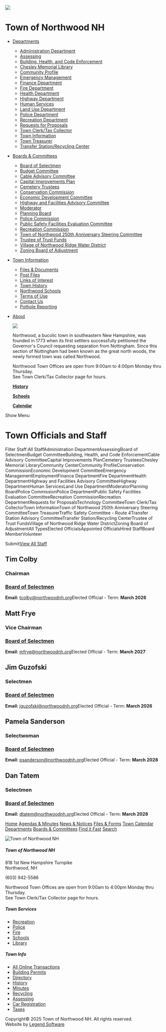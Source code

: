 ![ ](https://www.northwoodnh.org/assets/config/Northwood-Seal.png)

# Town of Northwood NH

- [Departments](https://www.northwoodnh.org/entity/types-1)
  
  - [Administration Department](https://www.northwoodnh.org/entity/Administration-Department-15)
  - [Assessing](https://www.northwoodnh.org/entity/Assessing-16)
  - [Building, Health, and Code Enforcement](https://www.northwoodnh.org/entity/Building-Health-and-Code-Enforcement-17)
  - [Chesley Memorial Library](https://www.northwoodnh.org/entity/Chesley-Memorial-Library-18)
  - [Community Profile](https://www.northwoodnh.org/entity/Community-Profile-45)
  - [Emergency Management](https://www.northwoodnh.org/entity/Emergency-Management-19)
  - [Finance Department](https://www.northwoodnh.org/entity/Finance-Department-20)
  - [Fire Department](https://www.northwoodnh.org/entity/Fire-Department-21)
  - [Health Department](https://www.northwoodnh.org/entity/Health-Department-33)
  - [Highway Department](https://www.northwoodnh.org/entity/Highway-Department-22)
  - [Human Services](https://www.northwoodnh.org/entity/Human-Services-23)
  - [Land Use Department](https://www.northwoodnh.org/entity/Land-Use-Department-26)
  - [Police Department](https://www.northwoodnh.org/entity/Police-Department-24)
  - [Recreation Department](https://www.northwoodnh.org/entity/Recreation-Department-25)
  - [Requests for Proposals](https://www.northwoodnh.org/entity/Requests-for-Proposals-38)
  - [Town Clerk/Tax Collector](https://www.northwoodnh.org/entity/Town-ClerkTax-Collector-28)
  - [Town Information](https://www.northwoodnh.org/entity/Town-Information-29)
  - [Town Treasurer](https://www.northwoodnh.org/entity/Town-Treasurer-32)
  - [Transfer Station/Recycling Center](https://www.northwoodnh.org/entity/Transfer-StationRecycling-Center-27)
- [Boards &amp; Committees](https://www.northwoodnh.org/entity/types-2-3-4)
  
  - [Board of Selectmen](https://www.northwoodnh.org/entity/Board-of-Selectmen-2)
  - [Budget Committee](https://www.northwoodnh.org/entity/Budget-Committee-3)
  - [Cable Advisory Committee](https://www.northwoodnh.org/entity/Cable-Advisory-Committee-4)
  - [Capital Improvements Plan](https://www.northwoodnh.org/entity/Capital-Improvements-Plan-48)
  - [Cemetery Trustees](https://www.northwoodnh.org/entity/Cemetery-Trustees-5)
  - [Conservation Commission](https://www.northwoodnh.org/entity/Conservation-Commission-6)
  - [Economic Development Committee](https://www.northwoodnh.org/entity/Economic-Development-Committee-7)
  - [Highway and Facilities Advisory Committee](https://www.northwoodnh.org/entity/Highway-and-Facilities-Advisory-Committee-9)
  - [Moderator](https://www.northwoodnh.org/entity/Moderator-31)
  - [Planning Board](https://www.northwoodnh.org/entity/Planning-Board-10)
  - [Police Commission](https://www.northwoodnh.org/entity/Police-Commission-11)
  - [Public Safety Facilities Evaluation Committee](https://www.northwoodnh.org/entity/Public-Safety-Facilities-Evaluation-Committee-43)
  - [Recreation Commission](https://www.northwoodnh.org/entity/Recreation-Commission-30)
  - [Town of Northwood 250th Anniversary Steering Committee](https://www.northwoodnh.org/entity/Town-of-Northwood-250th-Anniversary-Steering-Committee-41)
  - [Trustee of Trust Funds](https://www.northwoodnh.org/entity/Trustee-of-Trust-Funds-39)
  - [Village of Northwood Ridge Water District](https://www.northwoodnh.org/entity/Village-of-Northwood-Ridge-Water-District-47)
  - [Zoning Board of Adjustment](https://www.northwoodnh.org/entity/Zoning-Board-of-Adjustment-14)
- [Town Information](https://www.northwoodnh.org/entity/Town-Information-29)
  
  - [Files &amp; Documents](https://www.northwoodnh.org/resources/-29)
  - [Post Files](https://www.northwoodnh.org/resources/Town-Information-29?f=Post-Files&categoryID=49)
  - [Links of Interest](https://www.northwoodnh.org/links/-29)
  - [Town History](https://www.northwoodnh.org/town_history)
  - [Northwood Schools](https://www.northwoodnh.org/town_schools)
  - [Terms of Use](https://www.northwoodnh.org/terms_of_use)
  - [Contact Us](https://www.northwoodnh.org/contact_us)
  - [Pothole Reporting](https://www.northwoodnh.org/pothole-reporting)
- [About](https://www.northwoodnh.org)
  
  ![](https://www.northwoodnh.org/assets/menus/50/northwood.jpg)
  
  Northwood, a bucolic town in southeastern New Hampshire, was founded in 1773 when its first settlers successfully petitioned the Governor's Council requesting separation from Nottingham. Since this section of Nottingham had been known as the great north woods, the newly formed town was called Northwood.
  
  Northwood Town Offices are open from 9:00am to 4:00pm Monday thru Thursday.  
  See Town Clerk/Tax Collector page for hours.
  
  **[History](https://northwoodnh.org/towncloud/content/townhistory-6)**
  
  [**Schools**](https://www.northwoodnh.org/towncloud/content/townschools-8)
  
  [**Calendar**](https://www.northwoodnh.org/calendar)

Show Menu

# Town Officials and Staff

Filter Staff:All StaffAdministration DepartmentAssessingBoard of SelectmenBudget CommitteeBuilding, Health, and Code EnforcementCable Advisory CommitteeCapital Improvements PlanCemetery TrusteesChesley Memorial LibraryCommunity CenterCommunity ProfileConservation CommissionEconomic Development CommitteeEmergency ManagementEmploymentFinance DepartmentFire DepartmentHealth DepartmentHighway and Facilities Advisory CommitteeHighway DepartmentHuman ServicesLand Use DepartmentModeratorPlanning BoardPolice CommissionPolice DepartmentPublic Safety Facilities Evaluation CommitteeRecreation CommissionRecreation DepartmentRequests for ProposalsTechnology CommitteeTown Clerk/Tax CollectorTown InformationTown of Northwood 250th Anniversary Steering CommitteeTown TreasurerTraffic Safety Committee - Route 4Transfer Station Advisory CommitteeTransfer Station/Recycling CenterTrustee of Trust FundsVillage of Northwood Ridge Water DistrictZoning Board of AdjustmentAll TypesElected OfficialsAppointed OfficialsHired StaffBoard MemberVolunteer

Submit[View All Staff](https://www.northwoodnh.org/staff)

## Tim Colby

### Chairman

### [Board of Selectmen](https://www.northwoodnh.org/entity/-2)

**Email:** [tcolby@northwoodnh.org](mailto:tcolby@northwoodnh.org)Elected Official - Term: **March 2026**

## Matt Frye

### Vice Chairman

### [Board of Selectmen](https://www.northwoodnh.org/entity/-2)

**Email:** [mfrye@northwoodnh.org](mailto:mfrye@northwoodnh.org)Elected Official - Term: **March 2027**

## Jim Guzofski

### Selectmen

### [Board of Selectmen](https://www.northwoodnh.org/entity/-2)

**Email:** [jguzofski@northwoodnh.org](mailto:jguzofski@northwoodnh.org)Elected Official - Term: **March 2026**

## Pamela Sanderson

### Selectwoman

### [Board of Selectmen](https://www.northwoodnh.org/entity/-2)

**Email:** [psanderson@northwoodnh.org](mailto:psanderson@northwoodnh.org)Elected Official - Term: **March 2028**

## Dan Tatem

### Selectmen

### [Board of Selectmen](https://www.northwoodnh.org/entity/-2)

**Email:** [dtatem@northwoodnh.org](mailto:dtatem@northwoodnh.org)Elected Official - Term: **March 2028**

[Home](https://www.northwoodnh.org) [Agendas &amp; Minutes](https://www.northwoodnh.org/agendas/-0) [News &amp; Notices](https://www.northwoodnh.org/news) [Files &amp; Forms](https://www.northwoodnh.org/resources) [Town Calendar](https://www.northwoodnh.org/calendar) [Departments](https://www.northwoodnh.org/entity/types-1) [Boards &amp; Committees](https://www.northwoodnh.org/entity/types-2-3-4) [Find it Fast](https://www.northwoodnh.org/find-it-fast) [Search](https://www.northwoodnh.org/search)

![Town of Northwood NH](https://www.northwoodnh.org/assets/config/Northwood-Seal.png)

##### Town of Northwood NH

818 1st New Hampshire Turnpike  
Northwood, NH

(603) 942-5586

Northwood Town Offices are open from 9:00am to 4:00pm Monday thru Thursday.  
See Town Clerk/Tax Collector page for hours.

##### Town Services

- [Recreation](https://www.northwoodnh.org/entity/Recreation-25)
- [Police](https://www.northwoodnh.org/entity/Police-24)
- [Fire](https://www.northwoodnh.org/entity/Fire-21)
- [Schools](https://www.northwoodnh.org/town_schools)
- [Library](https://www.northwoodnh.org/entity/Library-18)

##### Town Info

- [All Online Transactions](https://pay.eb2gov.com/NORTHWOODNH)
- [Building Permits](https://www.northwoodnh.org/resources/Building-Health-and-Code-Enforcement-17)
- [Directory](https://www.northwoodnh.org/directory)
- [History](https://www.northwoodnh.org/town_history)
- [Minutes](https://www.northwoodnh.org/minutes)
- [Recycling](https://www.northwoodnh.org/entity/recycling-27)
- [Assessing](https://www.axisgis.com/northwoodnh)
- [Car Registration](https://pay.eb2gov.com/Service/ERegistration/267?towncode=852&groupname=&source=MV&towncodemasterid=307)
- [Taxes](https://www.nhtaxkiosk.com/?KIOSKID=Northwood)

Copyright© 2025 Town of Northwood NH. All rights reserved.  
Website by [Legend Software](https://legendsoftware.com)